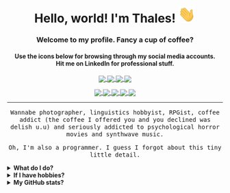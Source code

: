 <h1 align="center">Hello, world! I'm Thales! <img src="https://raw.githubusercontent.com/ABSphreak/ABSphreak/master/gifs/Hi.gif" width="40px" /></h1>
<h3 align="center">Welcome to my profile. Fancy a cup of coffee?</h3>
<h4 align="center">Use the icons below for browsing through my social media accounts.<br/>Hit me on LinkedIn for professional stuff.</h4>

<p align="center">
  <a href="https://www.youracclaim.com/users/thales-alves">
      <img align="center" width="22px" src="https://i.imgur.com/rse7uZL.png" />
  </a>
  <a align="center" href="https://www.gitlab.com/thaalesalves/">
      <img align="center" width="22px" src="https://cdn.jsdelivr.net/npm/simple-icons@v3/icons/gitlab.svg" />
  </a>
  <a align="center" href="https://www.github.com/thaalesalves/">
      <img align="center" width="22px" src="https://cdn.jsdelivr.net/npm/simple-icons@v3/icons/github.svg" />
  </a>
  <a align="center" href="https\://www.linkedin.com/in/thaalesalves/">
      <img align="center" width="22px" src="https://cdn.jsdelivr.net/npm/simple-icons@v3/icons/linkedin.svg" />
  </a>
</p>

<p align="center">
  <a align="center" href="https://www.instagram.com/guaruaru35mm/">
      <img align="center" width="22px" src="https://cdn.jsdelivr.net/npm/simple-icons@v3/icons/instagram.svg" />
  </a>
  <a align="center" href="https://open.spotify.com/user/ga8jrbgtpkhrz6mzb9lbu6sak">
      <img align="center" width="22px" src="https://cdn.jsdelivr.net/npm/simple-icons@v3/icons/spotify.svg" />
  </a>
  <a align="center" href="https://www.goodreads.com/user/show/63327012-thales">
      <img align="center" width="22px" src="https://cdn.jsdelivr.net/npm/simple-icons@v3/icons/goodreads.svg" />
  </a>
  <a align="center" href="https://letterboxd.com/thaalesalves/">
      <img align="center" width="22px" src="https://cdn.jsdelivr.net/npm/simple-icons@v3/icons/letterboxd.svg" />
  </a>
  <a align="center" href="https://steamcommunity.com/id/guaruaru">
      <img align="center" width="22px" src="https://cdn.jsdelivr.net/npm/simple-icons@v3/icons/steam.svg" />
  </a>
</p>

----
<p align="center"><samp>Wannabe photographer, linguistics hobbyist, RPGist, coffee addict (the coffee I offered you and you declined was delish u.u) and seriously addicted to psychological horror movies and synthwave music.</samp></p>

<p align="center"><samp>Oh, I'm also a programmer. I guess I forgot about this tiny little detail.</samp></p>


<details>
  <summary>
    <b>What do I do?</b>
  </summary>
  <p><i>Yes, I'm well aware that's why you came here, don't you worry. Here are some important info on what I do professionally.</a> o/</i></p>

  * I speak Java fluently

  * I also speak portuguese and english fluently

  * I use VSCode as my IDE. Yes, VSCode and Java. <i>If I had a nickel for every time someone asked me that...</i>

  * I'm currently working for PrimeIT as a software developer

  * I'm familiar with Spring Framework and its children, such as Boot, Cloud, Security, Data and Actuate

  * I'm also familiar with microservices development, currently working with banking systems

  * I'm a containers and Kubernetes specialist, [certified by Red Hat](https://rhtapps.redhat.com/certifications/badge/verify/6YXJWV5QF4CBIAVCL54LK4SQAMAEQU3CUPSQX2KSDXT6RW46LQ33TZNCC5VGOAYPFY7HVVIGB5XKUTI5W6QLZX6UMV3D6ILAY7YA4GY=)

  * I'm also an OpenShift specialist in application development, [certified by Red Hat](https://rhtapps.redhat.com/certifications/badge/verify/6YXJWV5QF4CBIAVCL54LK4SQAMAEQU3CUPSQX2KSDXT6RW46LQ3YWP2PKMJOB2FESKFUN2GLGGL67UAA4DNI6PQU27PFU2ZMLS26POA=)

  * With that in mind, I'm obviously familiar with OpenShift, Docker, Podman, Skopeo and Buildah

  * Speaking of OpenShift and Containers, I've created a [free course about OpenShift and Containers](https://github.com/mentoria-openshift) for those that would like to check it out. It's in portuguese though

  * I like to play here and there with AI (check out [The Grand Prognosticator](https://github.com/thaalesalves/grand-prognosticator) for a Watson-powered Discord bot and [Jurandir](https://github.com/thaalesalves/jurandir) for a GPT-powered Discord bot)

  * And, with that in mind, I obviously love AI. There's a [repo](https://github.com/thaalesalves/ai-games-research) I use for AI stuff such as datasets as well as Jupyter notebooks on how to train and use GPT-2, GPT-Neo and GPT-J models

  * Expanding on that, I'm working on an AI-powered RPG game, [ChatRPG](https://github.com/organizations/chatrpg-cs). This has been my largest and dearest pet project. AI is very interesting, isn't it?

  * I'm almost giving up WhatsApp and using Kafka for messaging. Too bad my friends won't take the idea seriously :disappointed:

  * And, between my hobbies, I like developing mods for TESV: Skyrim. My main work at the moment is [Domus Imperatoris](https://www.nexusmods.com/skyrimspecialedition/mods/40693).
</details>

<details>
  <summary>
    <b>If I have hobbies?</b>
  </summary>
  <p><i>Oh boy, do I have hobbies? My hobby is having a bunch of hobbies...! Well, that might not be exactly true, but I am an interesting person, alright? :rage:</i></p>

  * Practicing new technologies

  * Listening to [my music](https://open.spotify.com/user/ga8jrbgtpkhrz6mzb9lbu6sak), watching [my movies](https://letterboxd.com/thaalesalves/), reading [my books](https://www.goodreads.com/user/show/63327012-thales) and playing [my games](https://steamcommunity.com/id/guaruaru)

  * Playing an RPG every now and then

  * Speaking of RPG, here's a system a friend and I made, based on Storyteller: [Amaranth](https://amaranth.thalesalv.es/)

  * And again, my dearest pet project, [ChatRPG](https://github.com/organizations/chatrpg-cs), has to be mentioned.

  * Yes, I'm talking about table-top RPGs. But, as Amaranth suggests, I indeed am an <a href="https://en.uesp.net/wiki/User:Thaalesalves">Elder Scrolls fanatic</a>. Please call me a lorebuff. :relieved:

  * And that's why I have [The Grand Prognosticator](https://github.com/thaalesalves/grand-prognosticator): to roll dice, generate sheets and list system rules :robot:

  * But we can also mention the [UESPWiki bot](https://gitlab.com/thaalesalves/DiscordBot), that consults the wiki and shows info on TESLore

  * As mentioned earlier, I love devoping mods for the TES franchise. After saying I develop mods for Skyrim, mentioning Amaranth and talking about my RPG bot, I don't need to say TES is my favorite game franchise, do I? I do? What if I told you I have a tattoo with a quote by Vivec? Does that make it more obvious? And yes, there are Elder Scrolls datasets for AI in my repo

  * Did anyone say coffee? I want mine pure. A yellow and red catuaí blend toasted with nuts, please :relieved:
</details>

<details>
  <summary>
    <b>My GitHub stats?</b>
  </summary>

  <p align = "center">
    <img src = "https://github-readme-stats.vercel.app/api?username=thaalesalves&show_icons=true&theme=tokyonight&line_height=27">
    <img src = "https://github-readme-stats.vercel.app/api/top-langs/?username=thaalesalves&hide=css,html&theme=tokyonight">
  </p>
</details>
